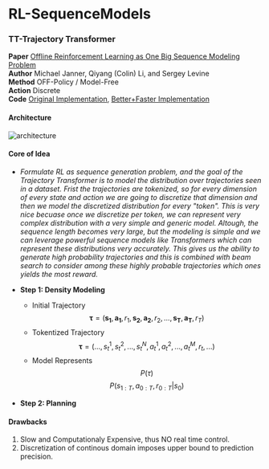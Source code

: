 # RL-SequenceModels

### TT-Trajectory Transformer

**Paper** [Offline Reinforcement Learning as One Big Sequence Modeling Problem](https://proceedings.neurips.cc/paper/2021/file/099fe6b0b444c23836c4a5d07346082b-Paper.pdf)<br>
**Author** Michael Janner, Qiyang (Colin) Li, and Sergey Levine<br>
**Method** OFF-Policy / Model-Free<br>
**Action** Discrete <br>
**Code** [Original Implementation](https://github.com/jannerm/trajectory-transformer), [Better+Faster Implementation](https://github.com/Howuhh/faster-trajectory-transformer) <br>

#### Architecture
![architecture](https://people.eecs.berkeley.edu/~janner/trajectory-transformer/blog/architecture.png)

#### Core of Idea
 - <em>Formulate RL as sequence generation problem, and the goal of the Trajectory Transformer is to model the distribution over trajectories seen in a dataset. Frist the trajectories are tokenized, so for every dimension of every state and action we are going to discretize that dimension and then we model the discretized distribution for every "token". This is very nice becuase once we discretize per token, we can represent very complex distribution with a very simple and generic model. Altough, the sequence length becomes very large, but the modeling is simple and we can leverage powerful sequence models like Transformers which can represent these distributions very accurately. This gives us the ability to generate high probability trajectories and this is combined with beam search to consider among these highly probable trajectories which ones yields the most reward.</em>
 - **Step 1: Density Modeling**<br>
      - Initial Trajectory<br>
     $$\mathbf{\tau} = (\mathbf{s_1}, \mathbf{a_1}, r_1, \mathbf{s_2}, \mathbf{a_2}, r_2,..., \mathbf{s_T}, \mathbf{a_T}, r_T)$$
      - Tokentized Trajectory
     $$\mathbf{\tau} = (...,s_t^1, s_t^2,...,s_t^N, a_t^1, a_t^2,...,a_t^M, r_t,...)$$
      - Model Represents
     $$P(\tau)$$ 
     $$P(s_{1:T}, a_{0:T}, r_{0:T}|s_0)$$
 
 - **Step 2: Planning**<br>

#### Drawbacks
1. Slow and Computationaly Expensive, thus NO real time control.
2. Discretization of continous domain imposes upper bound to prediction precision.

<!-- #### Questions -->
<!-- 1. Should we model RL as permutation invariant? Or in other words, does the order of state, action and reward matter in RL? If so, why do the authors trained on sequences of states, actions, and rewards treated interchangeably? -->



